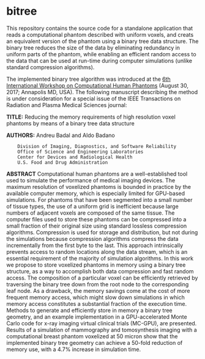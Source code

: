 # bitree
This repository contains the source code for a standalone application that reads a computational phantom described with uniform voxels, and creats an equivalent version of the phantom using a binary tree data structure. 
The binary tree reduces the size of the data by eliminating redundancy in uniform parts of the phantom, while enabling an efficient random access to the data that can be used at run-time during computer simulations (unlike standard compression algorithms).

The implemented binary tree algorithm was introduced at the [6th International Workshop on Computational Human Phantoms](http://www.cpworkshop.org/) (August 30, 2017; Annapolis MD, USA).
The following manuscript describing the method is under consideration for a special issue of the IEEE Transactions on Radiation and Plasma Medical Sciences journal:

**TITLE:**
Reducing the memory requirements of high resolution voxel phantoms by means of a binary tree data structure

**AUTHORS:**
Andreu Badal and Aldo Badano

        Division of Imaging, Diagnostics, and Software Reliability
        Office of Science and Engineering Laboratories
        Center for Devices and Radiological Health
        U.S. Food and Drug Administration

**ABSTRACT**
Computational human phantoms are a well-established tool used to simulate the performance of medical imaging devices. The maximum resolution of voxelized phantoms is bounded in practice by the available computer memory, which is especially limited for GPU-based simulations. For phantoms that have been segmented into a small number of tissue types, the use of a uniform grid is inefficient because large numbers of adjacent voxels are composed of the same tissue. The computer files used to store these phantoms can be compressed into a small fraction of their original size using standard lossless compression algorithms. Compression is used for storage and distribution, but not during the simulations because compression algorithms compress the data incrementally from the first byte to the last. This approach intrinsically prevents access to random locations along the data stream, which is an essential requirement of the majority of simulation algorithms. In this work we propose to store voxelized phantoms in memory using a binary tree structure, as a way to accomplish both data compression and fast random access. The composition of a particular voxel can be efficiently retrieved by traversing the binary tree down from the root node to the corresponding leaf node. As a drawback, the memory savings come at the cost of more frequent memory access, which might slow down simulations in which memory access constitutes a substantial fraction of the execution time. Methods to generate and efficiently store in memory a binary tree geometry, and an example implementation in a GPU-accelerated Monte Carlo code for x-ray imaging virtual clinical trials (MC-GPU), are presented. Results of a simulation of mammography and tomosynthesis imaging with a computational breast phantom voxelized at 50 micron show that the implemented binary tree geometry can achieve a 50-fold reduction of memory use, with a 4.7% increase in simulation time.
